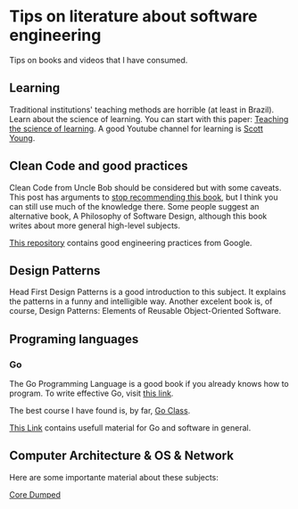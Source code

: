# Tips on literature about software engineering
Tips on books and videos that I have consumed.


## Learning
Traditional institutions' teaching methods are horrible (at least in Brazil). 
Learn about the science of learning. You can start with this paper: [Teaching the science of learning](https://www.researchgate.net/publication/321667981_Teaching_the_science_of_learning). A good Youtube channel for learning is [Scott Young](https://www.youtube.com/@ScottHYoungVid).

## Clean Code and good practices
Clean Code from Uncle Bob should be considered but with some caveats. This post has arguments to [stop recommending this book](https://qntm.org/clean), but I think you can still use much of the knowledge there. Some people suggest an alternative book, A Philosophy of Software Design,
although this book writes about more general high-level subjects. 

[This repository](https://github.com/google/eng-practices) contains good engineering practices from Google.


## Design Patterns
Head First Design Patterns is a good introduction to this subject. It explains the patterns in a funny and intelligible way. Another excelent book is, of course, Design Patterns: Elements of Reusable Object-Oriented Software.

## Programing languages
### Go
The Go Programming Language is a good book if you already knows how to program. 
To write effective Go, visit [this link](https://go.dev/doc/effective_go).

The best course I have found is, by far, [Go Class](https://www.youtube.com/watch?v=iDQAZEJK8lI&list=PLoILbKo9rG3skRCj37Kn5Zj803hhiuRK6).

[This Link](https://github.com/ardanlabs/gotraining/tree/master/reading#interviews) contains usefull material for Go and software in general. 


## Computer Architecture & OS & Network
Here are some importante material about these subjects:

[Core Dumped](https://www.youtube.com/@CoreDumpped)

